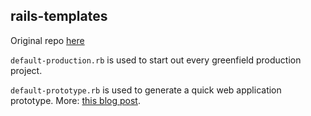 ## rails-templates

Original repo [here](https://github.com/danielfone/rails-templates)

`default-production.rb` is used to start out every greenfield production project.

`default-prototype.rb` is used to generate a quick web application prototype.
More: [this blog post](http://daniel.fone.net.nz/blog/2013/10/19/prototyping-web-applications-in-rails-4/).
